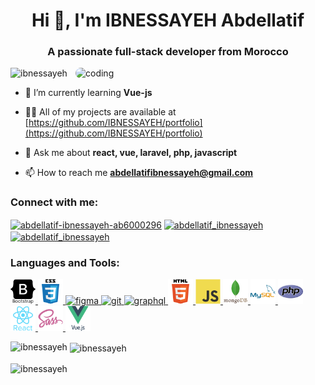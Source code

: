 <h1 align="center">Hi 👋, I'm IBNESSAYEH Abdellatif</h1>
<h3 align="center">A passionate full-stack developer from Morocco</h3>
<img alt="coding" align="right" width=400 src="https://media1.giphy.com/media/v1.Y2lkPTc5MGI3NjExa3Z0MnJxZ3A4aHpmcmw1OGJnbGN3eDhwdnJjOXN2NzdvcHNyajk0NyZlcD12MV9pbnRlcm5hbF9naWZfYnlfaWQmY3Q9Zw/bGgsc5mWoryfgKBx1u/giphy.gif" style="border-radius: 1rem"/>

<p align="left"> <img src="https://komarev.com/ghpvc/?username=ibnessayeh&label=Profile%20views&color=0e75b6&style=flat" alt="ibnessayeh" /> </p>

- 🌱 I’m currently learning **Vue-js**

- 👨‍💻 All of my projects are available at [https://github.com/IBNESSAYEH/portfolio](https://github.com/IBNESSAYEH/portfolio)

- 💬 Ask me about **react, vue, laravel, php, javascript**

- 📫 How to reach me **abdellatifibnessayeh@gmail.com**

<h3 align="left">Connect with me:</h3>
<p align="left">
<a href="https://linkedin.com/in/abdellatif-ibnessayeh-ab6000296" target="blank"><img align="center" src="https://raw.githubusercontent.com/rahuldkjain/github-profile-readme-generator/master/src/images/icons/Social/linked-in-alt.svg" alt="abdellatif-ibnessayeh-ab6000296" height="30" width="40" /></a>
<a href="https://fb.com/abdellatif_ibnessayeh" target="blank"><img align="center" src="https://raw.githubusercontent.com/rahuldkjain/github-profile-readme-generator/master/src/images/icons/Social/facebook.svg" alt="abdellatif_ibnessayeh" height="30" width="40" /></a>
<a href="https://instagram.com/abdellatif_ibnessayeh" target="blank"><img align="center" src="https://raw.githubusercontent.com/rahuldkjain/github-profile-readme-generator/master/src/images/icons/Social/instagram.svg" alt="abdellatif_ibnessayeh" height="30" width="40" /></a>
</p>

<h3 align="left">Languages and Tools:</h3>
<p align="left"> <a href="https://getbootstrap.com" target="_blank" rel="noreferrer"> <img src="https://raw.githubusercontent.com/devicons/devicon/master/icons/bootstrap/bootstrap-plain-wordmark.svg" alt="bootstrap" width="40" height="40"/> </a> <a href="https://www.w3schools.com/css/" target="_blank" rel="noreferrer"> <img src="https://raw.githubusercontent.com/devicons/devicon/master/icons/css3/css3-original-wordmark.svg" alt="css3" width="40" height="40"/> </a> <a href="https://www.figma.com/" target="_blank" rel="noreferrer"> <img src="https://www.vectorlogo.zone/logos/figma/figma-icon.svg" alt="figma" width="40" height="40"/> </a> <a href="https://git-scm.com/" target="_blank" rel="noreferrer"> <img src="https://www.vectorlogo.zone/logos/git-scm/git-scm-icon.svg" alt="git" width="40" height="40"/> </a> <a href="https://graphql.org" target="_blank" rel="noreferrer"> <img src="https://www.vectorlogo.zone/logos/graphql/graphql-icon.svg" alt="graphql" width="40" height="40"/> </a> <a href="https://www.w3.org/html/" target="_blank" rel="noreferrer"> <img src="https://raw.githubusercontent.com/devicons/devicon/master/icons/html5/html5-original-wordmark.svg" alt="html5" width="40" height="40"/> </a> <a href="https://developer.mozilla.org/en-US/docs/Web/JavaScript" target="_blank" rel="noreferrer"> <img src="https://raw.githubusercontent.com/devicons/devicon/master/icons/javascript/javascript-original.svg" alt="javascript" width="40" height="40"/> </a> <a href="https://www.mongodb.com/" target="_blank" rel="noreferrer"> <img src="https://raw.githubusercontent.com/devicons/devicon/master/icons/mongodb/mongodb-original-wordmark.svg" alt="mongodb" width="40" height="40"/> </a> <a href="https://www.mysql.com/" target="_blank" rel="noreferrer"> <img src="https://raw.githubusercontent.com/devicons/devicon/master/icons/mysql/mysql-original-wordmark.svg" alt="mysql" width="40" height="40"/> </a> <a href="https://www.php.net" target="_blank" rel="noreferrer"> <img src="https://raw.githubusercontent.com/devicons/devicon/master/icons/php/php-original.svg" alt="php" width="40" height="40"/> </a> <a href="https://reactjs.org/" target="_blank" rel="noreferrer"> <img src="https://raw.githubusercontent.com/devicons/devicon/master/icons/react/react-original-wordmark.svg" alt="react" width="40" height="40"/> </a> <a href="https://sass-lang.com" target="_blank" rel="noreferrer"> <img src="https://raw.githubusercontent.com/devicons/devicon/master/icons/sass/sass-original.svg" alt="sass" width="40" height="40"/> </a> <a href="https://vuejs.org/" target="_blank" rel="noreferrer"> <img src="https://raw.githubusercontent.com/devicons/devicon/master/icons/vuejs/vuejs-original-wordmark.svg" alt="vuejs" width="40" height="40"/> </a> </p>

<p><img align="left" src="https://github-readme-stats.vercel.app/api/top-langs?username=ibnessayeh&show_icons=true&locale=en&layout=compact" alt="ibnessayeh" /></p>

<p>&nbsp;<img align="center" src="https://github-readme-stats.vercel.app/api?username=ibnessayeh&show_icons=true&locale=en" alt="ibnessayeh" /></p>

<p><img align="center" src="https://github-readme-streak-stats.herokuapp.com/?user=ibnessayeh&" alt="ibnessayeh" /></p>
